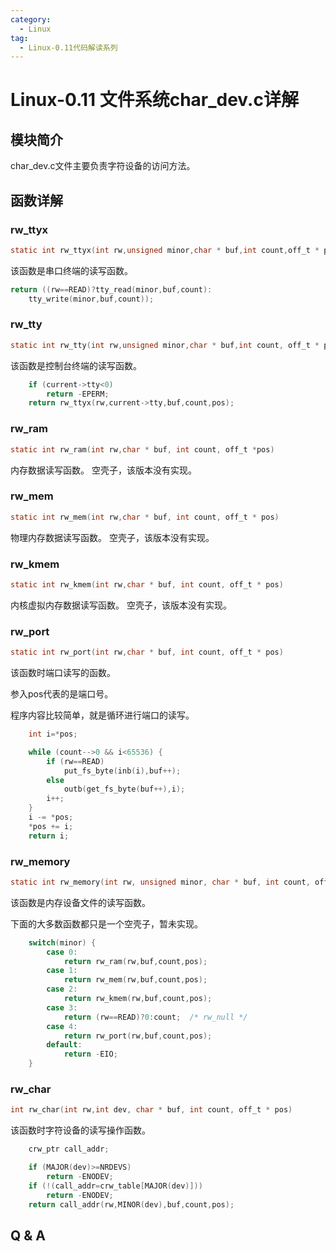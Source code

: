 ```yaml
---
category:
  - Linux
tag:
  - Linux-0.11代码解读系列
---
```


# Linux-0.11 文件系统char_dev.c详解

## 模块简介
char_dev.c文件主要负责字符设备的访问方法。
## 函数详解

### rw_ttyx
```c
static int rw_ttyx(int rw,unsigned minor,char * buf,int count,off_t * pos)
```
该函数是串口终端的读写函数。

```c
return ((rw==READ)?tty_read(minor,buf,count):
    tty_write(minor,buf,count));
```
### rw_tty
```c
static int rw_tty(int rw,unsigned minor,char * buf,int count, off_t * pos)
```

该函数是控制台终端的读写函数。

```c
	if (current->tty<0)
		return -EPERM;
	return rw_ttyx(rw,current->tty,buf,count,pos);
```
### rw_ram
```c
static int rw_ram(int rw,char * buf, int count, off_t *pos)
```

内存数据读写函数。 空壳子，该版本没有实现。
### rw_mem
```c
static int rw_mem(int rw,char * buf, int count, off_t * pos)
```
物理内存数据读写函数。 空壳子，该版本没有实现。
### rw_kmem
```c
static int rw_kmem(int rw,char * buf, int count, off_t * pos)
```
内核虚拟内存数据读写函数。 空壳子，该版本没有实现。

### rw_port
```c
static int rw_port(int rw,char * buf, int count, off_t * pos)
```
该函数时端口读写的函数。

参入pos代表的是端口号。

程序内容比较简单，就是循环进行端口的读写。
```c
	int i=*pos;

	while (count-->0 && i<65536) {
		if (rw==READ)
			put_fs_byte(inb(i),buf++);
		else
			outb(get_fs_byte(buf++),i);
		i++;
	}
	i -= *pos;
	*pos += i;
	return i;
```
### rw_memory
```c
static int rw_memory(int rw, unsigned minor, char * buf, int count, off_t * pos)
```

该函数是内存设备文件的读写函数。

下面的大多数函数都只是一个空壳子，暂未实现。

```c
	switch(minor) {
		case 0:
			return rw_ram(rw,buf,count,pos);
		case 1:
			return rw_mem(rw,buf,count,pos);
		case 2:
			return rw_kmem(rw,buf,count,pos);
		case 3:
			return (rw==READ)?0:count;	/* rw_null */
		case 4:
			return rw_port(rw,buf,count,pos);
		default:
			return -EIO;
	}
```

### rw_char
```c
int rw_char(int rw,int dev, char * buf, int count, off_t * pos)
```
该函数时字符设备的读写操作函数。

```c
	crw_ptr call_addr;

	if (MAJOR(dev)>=NRDEVS)
		return -ENODEV;
	if (!(call_addr=crw_table[MAJOR(dev)]))
		return -ENODEV;
	return call_addr(rw,MINOR(dev),buf,count,pos);
```

## Q & A
